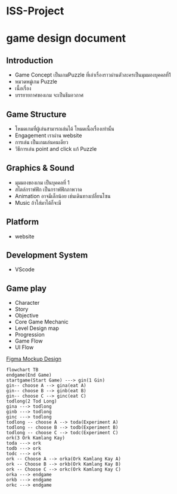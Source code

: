 # ISS-Project

# game design document

## Introduction
- Game Concept เป็นเกมPuzzle ที่เล่าเรื่องราวผ่านตัวละครเป็นมุมมองบุคคลที่1
- หมวดหมู่เกม Puzzle
- เนื้อเรื่อง 
- บรรยายกาศของเกม จะเป็นธีมอวกาศ

## Game Structure
- โหมดเกมที่ผู้เล่นสามารถเล่นได้ โหมดเนื้อเรื่องเท่านั้น
- Engagement เราผ่าน website
- การเล่น เป็นเกมเล่นคนเดียว
- วิธีการเล่น point and click แก้ Puzzle

## Graphics & Sound
- มุมมองของเกม เป็นบุคคลที่ 1
- สไตล์กราฟฟิก เป็นกราฟฟิกภาพวาด
- Animation อาจมีเล็กน้อย เช่นเดินทางเปลี่ยนโซน
- Music ถ้าใส่มาได้ก็จะมี
## Platform
- website

## Development System
- VScode

## Game play
- Character 
- Story 
- Objective 
- Core Game Mechanic 
- Level Design map 
- Progression 
- Game Flow 
- UI Flow

[Figma Mockup Design](https://www.figma.com/file/naEJtMEKg3ZsUoGjgdbYcC/ISS?node-id=0%3A1)

``` mermaid
flowchart TB
endgame(End Game)
startgame(Start Game) ---> gin(1 Gin)
gin-- choose A --> gina(eat A)
gin-- choose B --> ginb(eat B)
gin-- choose C --> ginc(eat C)
todlong(2 Tod Long)
gina ---> todlong
ginb ---> todlong
ginc ---> todlong
todlong -- choose A --> toda(Experiment A)
todlong -- choose B --> todb(Experiment B)
todlong -- choose C --> todc(Experiment C)
ork(3 Ork Kamlang Kay)
toda ---> ork
todb ---> ork
todc ---> ork
ork -- Choose A --> orka(Ork Kamlang Kay A)
ork -- Choose B --> orkb(Ork Kamlang Kay B)
ork -- Choose C --> orkc(Ork Kamlang Kay C)
orka ---> endgame
orkb ---> endgame
orkc ---> endgame
```
